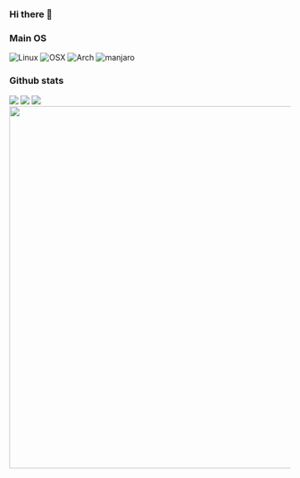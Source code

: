 ### Hi there 👋

### Main OS
![Linux](https://img.shields.io/badge/Linux-yellow?style=for-the-badge&logo=linux&logoColor=black)
![OSX](https://img.shields.io/badge/OSX-white?style=for-the-badge&logo=Apple&logoColor=black)
![Arch](https://img.shields.io/badge/Arch-1793D1?style=for-the-badge&logo=Arch+Linux&logoColor=white)
![manjaro](https://img.shields.io/badge/manjaro-35BF5C?style=for-the-badge&logo=manjaro&logoColor=white)

### Github stats

![](https://github-profile-summary-cards.vercel.app/api/cards/profile-details?username=WesleyCh3n&theme=nord_dark)
![](https://github-profile-summary-cards.vercel.app/api/cards/repos-per-language?username=WesleyCh3n&theme=nord_dark)
![](https://github-profile-summary-cards.vercel.app/api/cards/stats?username=WesleyCh3n&theme=nord_dark)
<img src="https://github-readme-stats.vercel.app/api/wakatime?username=wesleych3n&layout=compact&langs_count=6&theme=nord&custom_title=wakatime" width="650"/>

<!--
<img src="https://github-readme-stats.vercel.app/api?username=wesleych3n&show_icons=true" height="180"/> <img src="https://github-readme-stats.vercel.app/api/top-langs/?username=wesleych3n&hide=Jupyter%20notebook,html&layout=compact&langs_count=8" height="180"/>
**WesleyCh3n/WesleyCh3n** is a ✨ _special_ ✨ repository because its `README.md` (this file) appears on your GitHub profile.

Here are some ideas to get you started:

- 🔭 I’m currently working on ...
- 🌱 I’m currently learning ...
- 👯 I’m looking to collaborate on ...
- 🤔 I’m looking for help with ...
- 💬 Ask me about ...
- 📫 How to reach me: ...
- 😄 Pronouns: ...
- ⚡ Fun fact: ...
-->
